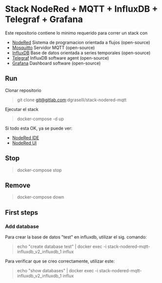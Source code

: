# Stack NodeRed + MQTT + InfluxDB + Telegraf + Grafana

Este repositorio contiene lo minimo requerido para correr un stack con 

* [NodeRed](https://nodered.org/) Sistema de programacion orientada a flujos (open-source)
* [Mosquitto](https://mosquitto.org/) Servidor MQTT (open-source)
* [InfluxDB](https://www.influxdata.com/products/influxdb-overview/) Base de datos orientada a series temporales (open-source)
* [Telegraf](https://www.influxdata.com/time-series-platform/telegraf/) InfluxDB software agent (open-source)
* [Grafana](https://grafana.com/) Dashboard software (open-source)

## Run

Clonar repositorio

> git clone git@gitlab.com:dgraselli/stack-nodered-mqtt

Ejecutar el stack

> docker-compose -d up

Si todo esta OK, ya se puede ver:

* [NodeRed IDE](http://localhost:1880)
* [NodeRed UI](http://localhost:1880/ui)

## Stop

> docker-compose stop

## Remove

> docker-compose down

## First steps

### Add database

Para crear la base de datos "test" en influxdb, utilizar el sig. comando: 

> echo "create database test" | docker exec -i stack-nodered-mqtt-influxdb_v2_influxdb_1 influx

Para verificar que se creo correctamente, utilizar este: 

> echo "show databases"  | docker exec -i stack-nodered-mqtt-influxdb_v2_influxdb_1 influx